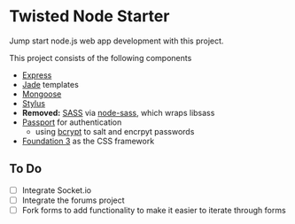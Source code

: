 Twisted Node Starter
====================

Jump start node.js web app development with this project.

This project consists of the following components
- [Express](http://expressjs.com/)
- [Jade](http://jade-lang.com/) templates
- [Mongoose](http://mongoosejs.com/)
- [Stylus](http://learnboost.github.com/stylus/)
- __Removed:__ [SASS](http://sass-lang.com/) via [node-sass](https://github.com/andrew/node-sass), which wraps libsass
- [Passport](http://passportjs.org/) for authentication
  - using [bcrypt](https://npmjs.org/package/bcrypt) to salt and encrpyt passwords
- [Foundation 3](http://foundation.zurb.com/) as the CSS framework

## To Do
- [ ] Integrate Socket.io
- [ ] Integrate the forums project
- [ ] Fork forms to add functionality to make it easier to iterate through forms
